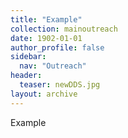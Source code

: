 ```yaml
---
title: "Example"
collection: mainoutreach
date: 1902-01-01
author_profile: false
sidebar:
  nav: "Outreach"
header:
  teaser: newDDS.jpg
layout: archive
---
```

<p align= "justify">
Example